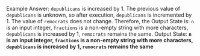 Example Answer:
`depublicans` is increased by 1. The previous value of `depublicans` is unknown, so after execution, `depublicans` is incremented by 1. The value of `remocrats` does not change. Therefore, the Output State is: `n` is an input integer, `fractions` is a non-empty string with more characters, `depublicans` is increased by 1, `remocrats` remains the same.
Output State: **`n` is an input integer, `fractions` is a non-empty string with more characters, `depublicans` is increased by 1, `remocrats` remains the same**